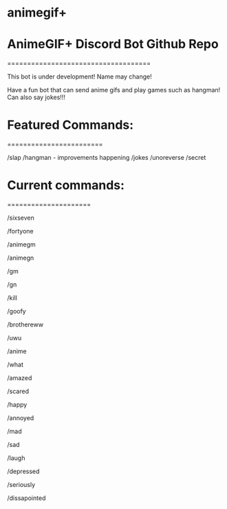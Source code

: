 # animegif+
# AnimeGIF+ Discord Bot Github Repo
====================================

This bot is under development! Name may change!

Have a fun bot that can send anime gifs and play games such as hangman! Can also say jokes!!!


# Featured Commands:
========================

/slap
/hangman - improvements happening
/jokes
/unoreverse
/secret


# Current commands:
=====================

/sixseven


/fortyone


/animegm

/animegn

/gm

/gn

/kill

/goofy

/brothereww

/uwu

/anime

/what

/amazed

/scared

/happy

/annoyed

/mad

/sad

/laugh

/depressed

/seriously

/dissapointed
